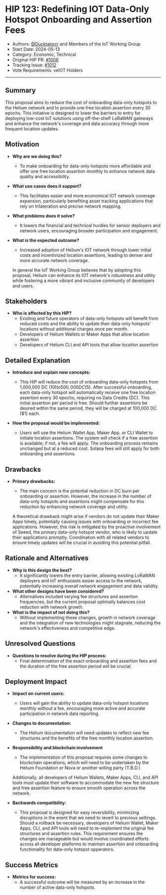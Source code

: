 # HIP 123: Redefining IOT Data-Only Hotspot Onboarding and Assertion Fees

- Authors: [@Ducktatorrr](https://github.com/Ducktatorrr) and Members of the IoT Working Group
- Start Date: 2024-05-13
- Category: Economic, Technical
- Original HIP PR: [#1006](https://github.com/helium/HIP/pull/1006)
- Tracking Issue: [#1012](https://github.com/helium/HIP/issues/1012)
- Vote Requirements: veIOT Holders

---

## Summary

This proposal aims to reduce the cost of onboarding data-only hotspots to the Helium network and to provide one free location assertion every 30 epochs. This initiative is designed to lower the barriers to entry for deploying low-cost IoT solutions using off-the-shelf LoRaWAN gateways and enhance the network's coverage and data accuracy through more frequent location updates.

## Motivation

- **Why are we doing this?**
    - To make onboarding for data-only hotspots more affordable and offer one free location assertion monthly to enhance network data quality and accessibility.
- **What use cases does it support?**
    - This facilitates easier and more economical IOT network coverage expansion, particularly benefiting asset tracking applications that rely on trilateration and precise network mapping.
- **What problems does it solve?**
    - It lowers the financial and technical hurdles for sensor deployers and network users, encouraging broader participation and engagement.
- **What is the expected outcome?**
    - Increased adoption of Helium's IOT network through lower initial costs and incentivized location assertions, leading to denser and more accurate network coverage.

  In general the IoT Working Group believes that by adopting this proposal, Helium can enhance its IOT network's robustness and utility while fostering a more vibrant and inclusive community of developers and users.


## Stakeholders

- **Who is affected by this HIP?**
    - Existing and future operators of data-only hotspots will benefit from reduced costs and the ability to update their data-only hotspots' locations without additional charges once per month.
    - Developers of Helium Wallets or Maker Apps that allow location assertion
    - Developers of Helium CLI and API tools that allow location assertion


## Detailed Explanation

- **Introduce and explain new concepts:**
    - This HIP will reduce the cost of onboarding data-only hotspots from 1,000,000 DC ($10) to 500,000 DC ($5). After successful onboarding, each data-only hotspot will automatically receive one free location assertion every 30 epochs, requiring no Data Credits (DC). This initial assertion per period is free. Should further assertions be desired within the same period, they will be charged at 100,000 DC ($1) each.

- **How the proposal would be implemented:**
    - Users will use the Helium Wallet App, Maker App, or CLI Wallet to initiate location assertions. The system will check if a free assertion is available; if not, a fee will apply. The onboarding process remains unchanged but at a reduced cost. Solana fees will still apply for both onboarding and assertions.


## Drawbacks

- **Primary drawbacks:**
    - The main concern is the potential reduction in DC burn per onboarding or assertion. However, the increase in the number of data-only hotspots and assertions might compensate for this reduction by enhancing network coverage and utility.

  A theoretical drawback might arise if vendors do not update their Maker Apps timely, potentially causing issues with onboarding or incorrect fee applications. However, this risk is mitigated by the proactive involvement of Seeed, the primary data-only hotspot vendor, who is likely to update their applications promptly. Coordination with all related vendors to ensure timely updates will be crucial in avoiding this potential pitfall.


## Rationale and Alternatives

- **Why is this design the best?**
    - It significantly lowers the entry barrier, allowing existing LoRaWAN deployers and IoT enthusiasts easier access to the network, potentially increasing overall network engagement and data validity.
- **What other designs have been considered?**
    - Alternatives included varying fee structures and assertion frequencies, but the current proposal optimally balances cost reduction with network growth.
- **What is the impact of not doing this?**
    - Without implementing these changes, growth in network coverage and the integration of new technologies might stagnate, reducing the network's effectiveness and competitive edge.


## Unresolved Questions

- **Questions to resolve during the HIP process:**
    - Final determination of the exact onboarding and assertion fees and the duration of the free assertion period will be crucial.


## Deployment Impact

- **Impact on current users:**
    - Users will gain the ability to update data-only hotspot locations monthly without a fee, encouraging more active and accurate participation in network data reporting.
- **Changes to documentation:**
    - The Helium documentation will need updates to reflect new fee structures and the benefits of the free monthly location assertion.
- **Responsibility and blockchain involvement**
    - The implementation of this proposal requires some changes to blockchain operations, which will need to be undertaken by the Helium Foundation or Nova or another willing party (T.B.D.)

  Additionally, all developers of Helium Wallets, Maker Apps, CLI, and API tools must update their software to accommodate the new fee structure and free assertion feature to ensure smooth operation across the network.
- **Backwards compatibility:**
    - This proposal is designed for easy reversibility, minimizing disruptions in the event that we need to revert to previous settings. Should a rollback be necessary, developers of Helium Wallet, Maker Apps, CLI, and API tools will need to re-implement the original fee structures and assertion rules. This requirement ensures the changes are manageable but would involve coordinated efforts across all developer platforms to maintain assertion and onboarding functionality for data-only hotspot opperators.


## Success Metrics

- **Metrics for success:**
    - A successful outcome will be measured by an increase in the number of active data-only hotspots.
